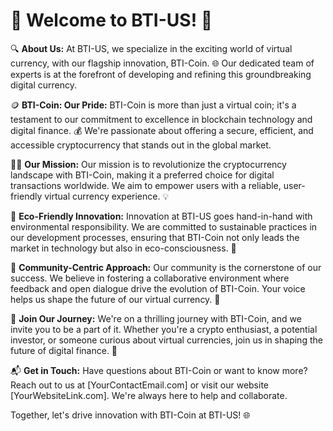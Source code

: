 # 🌟 **Welcome to BTI-US!** 🚀

🔍 **About Us:**
At BTI-US, we specialize in the exciting world of virtual currency, with our flagship innovation, BTI-Coin. 🌐 Our dedicated team of experts is at the forefront of developing and refining this groundbreaking digital currency.

🪙 **BTI-Coin: Our Pride:**
BTI-Coin is more than just a virtual coin; it's a testament to our commitment to excellence in blockchain technology and digital finance. 💰 We're passionate about offering a secure, efficient, and accessible cryptocurrency that stands out in the global market.

👩‍💻 **Our Mission:**
Our mission is to revolutionize the cryptocurrency landscape with BTI-Coin, making it a preferred choice for digital transactions worldwide. We aim to empower users with a reliable, user-friendly virtual currency experience. 💡

🌱 **Eco-Friendly Innovation:**
Innovation at BTI-US goes hand-in-hand with environmental responsibility. We are committed to sustainable practices in our development processes, ensuring that BTI-Coin not only leads the market in technology but also in eco-consciousness. 🌿

🤝 **Community-Centric Approach:**
Our community is the cornerstone of our success. We believe in fostering a collaborative environment where feedback and open dialogue drive the evolution of BTI-Coin. Your voice helps us shape the future of our virtual currency. 🤗

🚀 **Join Our Journey:**
We're on a thrilling journey with BTI-Coin, and we invite you to be a part of it. Whether you're a crypto enthusiast, a potential investor, or someone curious about virtual currencies, join us in shaping the future of digital finance. 💪

📬 **Get in Touch:**
Have questions about BTI-Coin or want to know more? Reach out to us at [YourContactEmail.com] or visit our website [YourWebsiteLink.com]. We're always here to help and collaborate.

Together, let's drive innovation with BTI-Coin at BTI-US! 🌐
